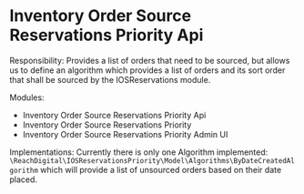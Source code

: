 # Inventory Order Source Reservations Priority Api

Responsibility:
Provides a list of orders that need to be sourced, but allows us to define an algorithm which provides a list of orders
and its sort order that shall be sourced by the IOSReservations module.

Modules:
- Inventory Order Source Reservations Priority Api
- Inventory Order Source Reservations Priority
- Inventory Order Source Reservations Priority Admin UI

Implementations:
Currently there is only one Algorithm implemented:
`\ReachDigital\IOSReservationsPriority\Model\Algorithms\ByDateCreatedAlgorithm` which will provide a list of unsourced
orders based on their date placed.
